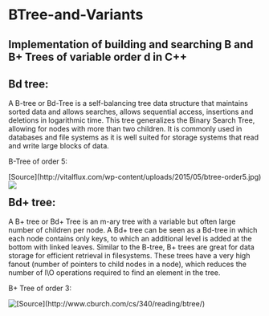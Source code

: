 # BTree-and-Variants
## Implementation of building and searching B and B+ Trees of variable order d in C++

## Bd tree:
A B-tree or Bd-Tree is a self-balancing tree data structure that maintains sorted data and allows searches, allows sequential access, insertions and deletions in logarithmic time. 
This tree generalizes the Binary Search Tree, allowing for nodes with more than two children. It is commonly used in databases and file systems as it is well suited for storage systems that read and write large blocks of data.

<p>B-Tree of order 5:</p> [Source](http://vitalflux.com/wp-content/uploads/2015/05/btree-order5.jpg)
<img src="http://vitalflux.com/wp-content/uploads/2015/05/btree-order5.jpg" style="float: left;"/>

## Bd+ tree:
A B+ tree or Bd+ Tree is an m-ary tree with a variable but often large number of children per node. A Bd+ tree can be seen as a Bd-tree in which each node contains only keys, to which an additional level is added at the bottom with linked leaves. Similar to the B-tree, B+ trees are great for data storage for efficient retrieval in filesystems. These trees have a very high fanout (number of pointers to child nodes in a node), which reduces the number of I\O operations required to find an element in the tree.

<p>B+ Tree of order 3:</p> [Source](http://www.cburch.com/cs/340/reading/btree/)
<img src="http://www.cburch.com/cs/340/reading/btree/btree-6.png" style="float: left;"/>
